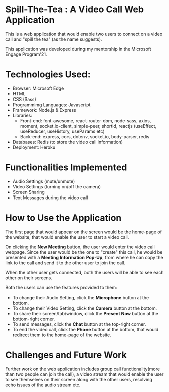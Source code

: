 # Spill-The-Tea : A Video Call Web Application 
This is a web application that would enable two users to connect on a video call and "spill the tea" (as the name suggests).

This application was developed during my mentorship in the Microsoft Engage Program'21.

# Technologies Used:
 - Browser: Microsoft Edge
 - HTML
 - CSS (Sass)
 - Programmimg Languages: Javascript
 - Framework: Node.js & Express
 - Libraries: 
   - Front-end: font-awesome, react-router-dom, node-sass, axios, moment, socket.io-client, simple-peer, shortid, reactjs (useEffect, useReducer, useHistory, useParams etc)
   - Back-end: express, cors, dotenv, socket.io, body-parser, redis
 - Databases: Redis (to store the video call information)
 - Deployment: Heroku
 
 # Functionalities Implemented
 - Audio Settings (mute/unmute)
 - Video Settings (turning on/off the camera)
 - Screen Sharing
 - Text Messages during the video call
 
 # How to Use the Application
 The first page that would appear on the screen would be the home-page of the website, that would enable the user to start a video call.
 
 On clicking the **New Meeting** button, the user would enter the video call webpage. Since the user would be the one to "create" this call, he would be presented with a **Meeting Information Pop-Up**, from where he can copy the link to the call and send it to the other user to join the call.
 
 When the other user gets connected, both the users will be able to see each other on their screens.
 
 Both the users can use the features provided to them:
 - To change their Audio Setting, click the **Microphone** button at the bottom.
 - To change their Video Setting, click the **Camera** button at the bottom.
 - To share their screen/tab/window, click the **Present Now** button at the bottom-right corner.
 - To send messages, click the **Chat** button at the top-right corner.
 - To end the video call, click the **Phone** button at the bottom, that would redirect them to the home-page of the website.
 
 # Challenges and Future Work
 Further work on the web application includes group call functionality(more than two people can join the call), a video stream that would enable the user to see themselves on their screen along with the other users, resolving echo issues of the audio stream etc.
 
